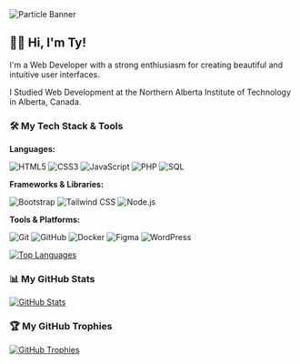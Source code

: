 <img src="https://github-readme-particle-bannerv2.vercel.app/api?seed=Tsohnle95&height=200&type=HALO&backgroundColor=0d1117" alt="Particle Banner">


##  🧙‍♂️ Hi, I'm Ty! 





I'm a Web Developer with a strong enthiusiasm for creating beautiful and intuitive user interfaces. <br>
 <!--I was drawn to web development because I love the process of bringing ideas to life, from a design concept to a fully functional website/webapp.-->
I Studied Web Development at the Northern Alberta Institute of Technology in Alberta, Canada.<br>

### 🛠️ My Tech Stack & Tools

**Languages:**
<p>
  <img src="https://img.shields.io/badge/HTML5-E34F26?style=for-the-badge&logo=html5&logoColor=white" alt="HTML5">
  <img src="https://img.shields.io/badge/CSS3-1572B6?style=for-the-badge&logo=css3&logoColor=white" alt="CSS3">
  <img src="https://img.shields.io/badge/JavaScript-F7DF1E?style=for-the-badge&logo=javascript&logoColor=black" alt="JavaScript">
  <img src="https://img.shields.io/badge/PHP-777BB4?style=for-the-badge&logo=php&logoColor=white" alt="PHP">
  <img src="https://img.shields.io/badge/SQL-4479A1?style=for-the-badge&logo=mysql&logoColor=white" alt="SQL">
</p>

**Frameworks & Libraries:**
<p>
  <img src="https://img.shields.io/badge/Bootstrap-563D7C?style=for-the-badge&logo=bootstrap&logoColor=white" alt="Bootstrap">
  <img src="https://img.shields.io/badge/Tailwind_CSS-38B2AC?style=for-the-badge&logo=tailwind-css&logoColor=white" alt="Tailwind CSS">
  <img src="https://img.shields.io/badge/Node.js-339933?style=for-the-badge&logo=nodedotjs&logoColor=white" alt="Node.js">
</p>

**Tools & Platforms:**
<p>
  <img src="https://img.shields.io/badge/Git-F05032?style=for-the-badge&logo=git&logoColor=white" alt="Git">
  <img src="https://img.shields.io/badge/GitHub-181717?style=for-the-badge&logo=github&logoColor=white" alt="GitHub">
  <img src="https://img.shields.io/badge/Docker-2496ED?style=for-the-badge&logo=docker&logoColor=white" alt="Docker">
  <img src="https://img.shields.io/badge/Figma-F24E1E?style=for-the-badge&logo=figma&logoColor=white" alt="Figma">
  <img src="https://img.shields.io/badge/WordPress-21759B?style=for-the-badge&logo=wordpress&logoColor=white" alt="WordPress">
</p>

<p>
  <a href="https://github.com/anuraghazra/github-readme-stats">
    <img src="https://github-readme-stats.vercel.app/api/top-langs/?username=Tsohnle95&layout=compact&theme=dracula&hide_border=true" alt="Top Languages">
  </a>
</p>

### 📊 My GitHub Stats

<p>
  <a href="https://github.com/anuraghazra/github-readme-stats">
    <img src="https://github-readme-stats.vercel.app/api?username=Tsohnle95&show_icons=true&theme=default&hide_border=true&count_private=true" alt="GitHub Stats">
  </a>
</p>



### 🏆 My GitHub Trophies

<p>
  <a href="https://github.com/ryo-ma/github-profile-trophy">
    <img src="https://github-profile-trophy.vercel.app/?username=Tsohnle95&theme=dracula&column=7" alt="GitHub Trophies">
  </a>
</p>

